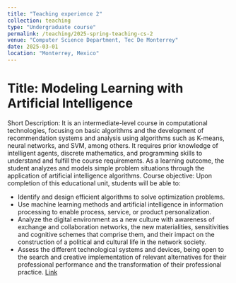 ```yaml
---
title: "Teaching experience 2"
collection: teaching
type: "Undergraduate course"
permalink: /teaching/2025-spring-teaching-cs-2
venue: "Computer Science Department, Tec De Monterrey"
date: 2025-03-01
location: "Monterrey, Mexico"
---
```


Title: Modeling Learning with Artificial Intelligence
======


Short Description: It is an intermediate-level course in computational technologies, focusing on basic algorithms and the development of recommendation systems and analysis using algorithms such as K-means, neural networks, and SVM, among others. It requires prior knowledge of intelligent agents, discrete mathematics, and programming skills to understand and fulfill the course requirements. As a learning outcome, the student analyzes and models simple problem situations through the application of artificial intelligence algorithms.
Course objective:  Upon completion of this educational unit, students will be able to:
- Identify and design efficient algorithms to solve optimization problems.
- Use machine learning methods and artificial intelligence in information processing to enable process, service, or product personalization.
- Analyze the digital environment as a new culture with awareness of exchange and collaboration networks, the new materialities, sensitivities and cognitive schemes that comprise them, and their impact on the construction of a political and cultural life in the network society.
- Assess the different technological systems and devices, being open to the search and creative implementation of relevant alternatives for their professional performance and the transformation of their professional practice.
[Link](https://samp.itesm.mx/fd/Materias/VistaPreliminarMateria?clave=TC2034&lang=ES)
